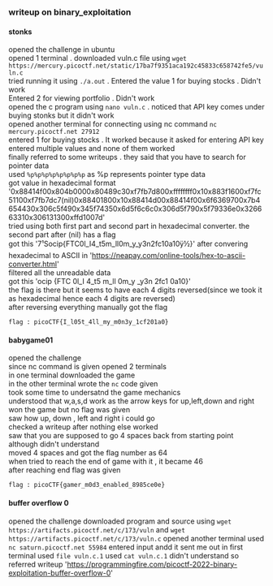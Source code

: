### writeup on binary_exploitation

#### stonks

opened the challenge in ubuntu   
opened 1 terminal . downloaded vuln.c file using `wget https://mercury.picoctf.net/static/17ba7f9351aca192c45833c658742fe5/vuln.c`   
tried running it using `./a.out` . Entered the value 1 for buying stocks . Didn't work     
Entered 2 for viewing portfolio . Didn't work   
opened the c program using `nano vuln.c` . noticed that API key comes under buying stonks but it didn't work     
opened another terminal for connecting using nc command `nc mercury.picoctf.net 27912`     
entered 1 for buying stocks . It worked because it asked for entering API key     
entered multiple values and none of them worked     
finally referred to some writeups . they said that you have to search for pointer data    
used `%p%p%p%p%p%p%p%p` as %p represents pointer type data    
got value in hexadecimal format '0x88414f00x804b0000x80489c30xf7fb7d800xffffffff0x10x883f1600xf7fc51100xf7fb7dc7(nil)0x88401800x10x88414d00x88414f00x6f6369700x7b4654430x306c5f490x345f74350x6d5f6c6c0x306d5f790x5f79336e0x326663310x306131300xffd1007d'      
tried using both first part and second part in hexadecimal converter. the second part after (nil) has a flag     
got this '7¹Socip{FTC0l_I4_t5m_ll0m_y_y3n2fc10a10ÿ½}' after convering hexadecimal to ASCII in 'https://neapay.com/online-tools/hex-to-ascii-converter.html'      
filtered all the unreadable data     
got this 'ocip  {FTC  0l_I  4_t5  m_ll  0m_y  _y3n  2fc1  0a10}'     
the flag is there but it seems to have each 4 digits reversed(since we took it as hexadecimal hence each 4 digits are reversed)      
after reversing everything manually got the flag    
```
flag : picoCTF{I_l05t_4ll_my_m0n3y_1cf201a0}
```


#### babygame01

opened the challenge  
since nc command is given opened 2 terminals   
in one terminal downloaded the game    
in the other terminal wrote the `nc` code given    
took some time to undersatnd the game mechanics      
understood that w,a,s,d work as the arrow keys for up,left,down and right    
won the game but no flag was given          
saw how up, down , left and right i could go      
checked a writeup after nothing else worked      
saw that you are supposed to go 4 spaces back from starting point although didn't understand     
moved 4 spaces and got the flag number as 64       
when tried to reach the end of game with it , it became 46     
after reaching end flag was given       
```
flag : picoCTF{gamer_m0d3_enabled_8985ce0e}
```


#### buffer overflow 0

opened the challenge 
downloaded program and source using `wget https://artifacts.picoctf.net/c/173/vuln` and `wget https://artifacts.picoctf.net/c/173/vuln.c`
opened another terminal 
used `nc saturn.picoctf.net 55984`
entered input andd it sent me out
in first terminal used `file vuln.c.1`
used `cat vuln.c.1`
didn't understand so referred writeup 'https://programmingfire.com/picoctf-2022-binary-exploitation-buffer-overflow-0'

